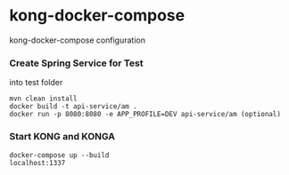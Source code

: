 # kong-docker-compose
kong-docker-compose configuration

### Create Spring Service for Test

into test folder 
```
mvn clean install
docker build -t api-service/am .
docker run -p 8080:8080 -e APP_PROFILE=DEV api-service/am (optional)
```

### Start KONG and KONGA

```
docker-compose up --build
localhost:1337
```
